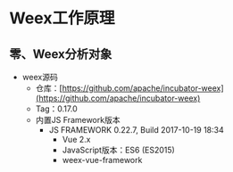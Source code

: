 # Weex工作原理

## 零、Weex分析对象

- weex源码
	* 仓库：[https://github.com/apache/incubator-weex](https://github.com/apache/incubator-weex)
	* Tag：0.17.0
	* 内置JS Framework版本
		- JS FRAMEWORK 0.22.7, Build 2017-10-19 18:34
			* Vue 2.x
			* JavaScript版本：ES6 (ES2015)
			* weex-vue-framework

